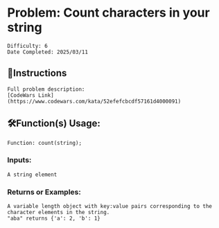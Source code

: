 # Problem: Count characters in your string
	Difficulty: 6
	Date Completed: 2025/03/11

## 📜Instructions
	Full problem description:
	[CodeWars Link](https://www.codewars.com/kata/52efefcbcdf57161d4000091)

## 🛠Function(s) Usage:
	Function: count(string);

### Inputs:
	A string element

### Returns or Examples:
    A variable length object with key:value pairs corresponding to the
	character elements in the string.
	"aba" returns {'a': 2, 'b': 1}
